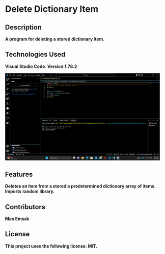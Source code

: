 # <strong> Delete Dictionary Item </strong>

## <strong> Description <strong> ##

A program for deleting a stored dictionary item.

## <strong> Technologies Used </strong> ##
Visual Studio Code. Version 1.78.2

![]()<img width="723" alt="image" src="https://github.com/matthew813709/Gitimages/blob/c91523745b71af8ce80c1de21f41b03e739776c6/Screenshot%202023-06-08%20152432.png">

## <strong> Features </strong> ##
Deletes an item from a stored a predetermined dictionary array of items.
Imports random library.

## <strong> Contributors </strong> ##
Max Emsak

## <strong> License </strong> ##
This project uses the following license: MiT.

